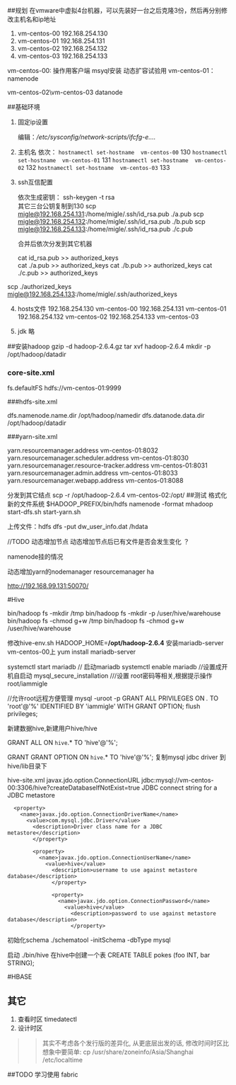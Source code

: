##规划
在vmware中虚拟4台机器，可以先装好一台之后克隆3份，然后再分别修改主机名和ip地址
1. vm-centos-00   192.168.254.130  
2. vm-centos-01   192.168.254.131
3. vm-centos-02   192.168.254.132
4. vm-centos-03   192.168.254.133


vm-centos-00:
    操作用客户端
    msyql安装 
    动态扩容试验用
vm-centos-01：
    namenode

vm-centos-02\vm-centos-03
    datanode


##基础环境
1. 固定ip设置

    编辑：*/etc/sysconfig/network-scripts/ifcfg-e....*

2. 主机名
    依次：
        `hostnamectl set-hostname  vm-centos-00`    130
        `hostnamectl set-hostname  vm-centos-01`    131
        `hostnamectl set-hostname  vm-centos-02`    132
        `hostnamectl set-hostname  vm-centos-03`    133

3. ssh互信配置

    依次生成密钥： ssh-keygen -t rsa  
    其它三台公钥复制到130
    scp migle@192.168.254.131:/home/migle/.ssh/id_rsa.pub ./a.pub
    scp migle@192.168.254.132:/home/migle/.ssh/id_rsa.pub ./b.pub
    scp migle@192.168.254.133:/home/migle/.ssh/id_rsa.pub ./c.pub
    
    合并后依次分发到其它机器

    cat id_rsa.pub >> authorized_keys   
    cat ./a.pub >> authorized_keys
    cat ./b.pub >> authorized_keys
    cat ./c.pub >> authorized_keys

scp ./authorized_keys  migle@192.168.254.133:/home/migle/.ssh/authorized_keys 

4. hosts文件
    192.168.254.130  vm-centos-00
    192.168.254.131  vm-centos-01
    192.168.254.132  vm-centos-02
    192.168.254.133  vm-centos-03


4. jdk
    略


##安装hadoop
    gzip -d hadoop-2.6.4.gz
    tar xvf hadoop-2.6.4
mkdir -p /opt/hadoop/datadir

### core-site.xml
 <property>
     <name>fs.defaultFS</name>
     <value>hdfs://vm-centos-01:9999</value>
 </property>

###hdfs-site.xml

<!--namenode-->
<property>
        <name>dfs.namenode.name.dir</name>
        <value>/opt/hadoop/namedir</value>
</property>
<!--DataNode-->
<property>
        <name>dfs.datanode.data.dir</name>
        <value>/opt/hadoop/datadir</value>
</property>

###yarn-site.xml


<!-- Site specific YARN configuration properties -->
<property>
        <name>yarn.resourcemanager.address</name>
        <value>vm-centos-01:8032</value>
</property>
<property>
        <name>yarn.resourcemanager.scheduler.address</name>
        <value>vm-centos-01:8030</value>
</property>

<property>
        <name>yarn.resourcemanager.resource-tracker.address</name>
        <value>vm-centos-01:8031</value>
</property>

<property>
        <name>yarn.resourcemanager.admin.address</name>
        <value>vm-centos-01:8033</value>
</property>

<property>
        <name>yarn.resourcemanager.webapp.address</name>
        <value>vm-centos-01:8088</value>
</property>

分发到其它结点
 scp -r /opt/hadoop-2.6.4 vm-centos-02:/opt/
##测试
格式化新的文件系统
$HADOOP_PREFIX/bin/hdfs namenode -format mhadoop
start-dfs.sh
start-yarn.sh

上传文件：hdfs dfs -put dw_user_info.dat /hdata

//TODO 
动态增加节点
动态增加节点后已有文件是否会发生变化 ？

namenode挂的情况

动态增加yarn的nodemanager
resourcemanager ha

http://192.168.99.131:50070/

#Hive

bin/hadoop fs -mkdir       /tmp
bin/hadoop fs -mkdir   -p    /user/hive/warehouse
bin/hadoop fs -chmod g+w   /tmp
bin/hadoop fs -chmod g+w   /user/hive/warehouse

修改hive-env.sh
HADOOP_HOME=**/opt/hadoop-2.6.4**
安装mariadb-server 
vm-centos-00上
yum install mariadb-server

systemctl start mariadb // 启动mariadb
systemctl enable mariadb //设置成开机自启动
mysql_secure_installation ///设置 root密码等相关,根据提示操作   root/iammigle

//允许root远程方便管理
mysql -uroot -p
GRANT ALL PRIVILEGES ON *.* TO 'root'@'%' IDENTIFIED BY 'iammigle' WITH GRANT OPTION;
flush privileges;

新建数据hive,新建用户hive/hive

GRANT ALL ON `hive`.* TO 'hive'@'%';

GRANT GRANT OPTION ON `hive`.* TO 'hive'@'%';
复制mysql jdbc driver 到hive/lib目录下

hive-site.xml
  <name>javax.jdo.option.ConnectionURL</name>
    <value>jdbc:mysql://vm-centos-00:3306/hive?createDatabaseIfNotExist=true</value>
      <description>JDBC connect string for a JDBC metastore</description>
      </property>

      <property>
        <name>javax.jdo.option.ConnectionDriverName</name>
          <value>com.mysql.jdbc.Driver</value>
            <description>Driver class name for a JDBC metastore</description>
            </property>

            <property>
              <name>javax.jdo.option.ConnectionUserName</name>
                <value>hive</value>
                  <description>username to use against metastore database</description>
                  </property>

                  <property>
                    <name>javax.jdo.option.ConnectionPassword</name>
                      <value>hive</value>
                        <description>password to use against metastore database</description>
                        </property>

初始化schema
./schematool -initSchema -dbType mysql


启动
./bin/hive
在hive中创建一个表
CREATE TABLE pokes (foo INT, bar STRING);


#HBASE


## 其它
1. 查看时区 timedatectl 
2. 设计时区  
>>其实不考虑各个发行版的差异化, 从更底层出发的话, 修改时间时区比想象中要简单:
cp /usr/share/zoneinfo/Asia/Shanghai /etc/localtime

##TODO
学习使用 fabric